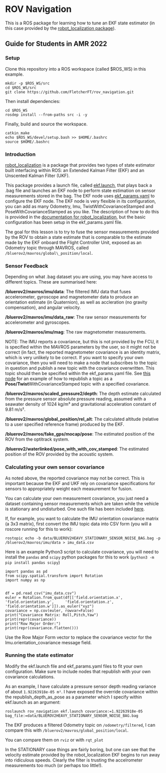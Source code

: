 # ROV Navigation #
This is a ROS package for learning how to tune an EKF state estimator (in this case provided by the [robot_localization package](http://wiki.ros.org/robot_localization)).

## Guide for Students in AMR 2022 ##

### Setup ###

Clone this repository into a ROS workspace (called $ROS_WS) in this example.

```
mkdir -p $ROS_WS/src
cd $ROS_WS/src
git clone https://github.com/FletcherFT/rov_navigation.git
```

Then install dependencies:

```
cd $ROS_WS
rosdep install --from-paths src -i -y
```

Finally, build and source the workspace.

```
catkin_make
echo $ROS_WS/devel/setup.bash >> $HOME/.bashrc
source $HOME/.bashrc
```

### Introduction ###

[robot\_localization](http://wiki.ros.org/robot_localization) is a package that provides two types of state estimator built interfacing within ROS: an Extended Kalman Filter (EKF) and an Unscented Kalman Filter (UKF).

This package provides a launch file, called [ekf.launch](launch/ekf.launch), that plays back a .bag file and launches an EKF node to perform state estimation on sensor measurements stored in the bag. The EKF node uses [ekf\_params.yaml](params/ekf_params.yaml) to configure the EKF node. The EKF node is very flexible in its configuration, you can add as many Odometry, Imu, TwistWithCovarianceStamped and PoseWithCovarianceStamped as you like. The description of how to do this is provided in the [documentation for robot\_localization](http://docs.ros.org/en/melodic/api/robot_localization/html/configuring_robot_localization.html), but the basic configuration has been setup in the ekf\_params.yaml file.

The goal for this lesson is to try to fuse the sensor measurements provided by the ROV to obtain a state estimate that is comparable to the estimate made by the EKF onboard the Flight Controller Unit, exposed as an Odometry topic through MAVROS, called `/bluerov2/mavros/global\_position/local`.

### Sensor Feedback ###

Depending on what .bag dataset you are using, you may have access to different topics. These are summarised here:

**/bluerov2/mavros/imu/data**: The filtered IMU data that fuses accelerometer, gyroscope and magnetometer data to produce an orientation estimate (in Quaternion), as well as accleration (no gravity compensation), and angular velocity.

**/bluerov2/mavros/imu/data\_raw**: The raw sensor measurements for accelerometer and gyroscopes.

**/bluerov2/mavros/imu/mag**: The raw magnetometer measurements.

NOTE: The IMU reports a covariance, but this is not provided by the FCU, it is specified within the MAVROS parameters by the user, so it might not be correct (in fact, the reported magnetometer covariance is an identity matrix, which is very unlikely to be correct. If you want to specify your own covariance, then you will need to make a node that subscribes to the topic in question and publish a new topic with the covariance overwritten. This topic should then be specified within the ekf\_params.yaml file. See [this node](nodes/republish_depth_as_pose) for an example of how to republish a topic as a **Pose/Twist**WithCovarianceStamped topic with a specified covariance.

**/bluerov2/mavros/scaled\_pressure2/depth**: The depth estimate calculated from the pressure sensor absolute pressure reading, assumed with a seawater density of 1024 kg/m³ and gravitational acceleration constant of 9.81 m/s².

**/bluerov2/mavros/global\_position/rel\_alt**: The calculated altitude (relative to a user specified reference frame) produced by the EKF.

**/bluerov2/mavros/fake\_gps/mocap/pose**: The estimated position of the ROV from the optitrack system.

**/bluerov2/waterlinked/pose\_with\_with\_cov\_stamped**: The estimated position of the ROV provided by the acoustic system.

### Calculating your own sensor covariance ###

As noted above, the reported covariance may not be correct. This is important because the EKF and UKF rely on covariance specifications for sensors to appropriately weight each measurement for fusion.

You can calculate your own measurement covariance, you just need a dataset containing sensor measurements which are taken while the vehicle is stationary and undisturbed. One such file has been included [here](data/BLUEROV2HEAVY_STATIONARY_SENSOR_NOISE_BAG.bag).

If, for example, you want to calculate the IMU orientation covariance matrix (a 3x3 matrix), first convert the IMU topic data into CSV form (you will a roscore running for this to work):

`rostopic echo -b data/BLUEROV2HEAVY_STATIONARY_SENSOR_NOISE_BAG.bag -p /bluerov2/mavros/imu/data > imu_data.csv`


Here is an example Python3 script to calculate covariance, you will need to install the `pandas` and `scipy` python packages for this to work (`python3 -m pip install pandas scipy`)


```
import pandas as pd
from scipy.spatial.transform import Rotation
import numpy as np


df = pd.read_csv("imu_data.csv")
euler = Rotation.from_quat(df[['field.orientation.x', 'field.orientation.y',     'field.orientation.z', 'field.orientation.w']]).as_euler("xyz")
covariance = np.cov(euler, rowvar=False)
print("Covariance Matrix: Roll,Pitch,Yaw")
print(repr(covariance))
print("Row Major Order:")
print(repr(covariance.flatten()))
```

Use the Row Major Form vector to replace the covariance vector for the Imu.orientation\_covariance message field.

### Running the state estimator ###

Modify the ekf.launch file and ekf\_params.yaml files to fit your own configuration. Make sure to include nodes that republish with your own covariance calculations.

As an example, I have calculate a pressure sensor depth reading variance of about `1.92263918e-05 m²`. I have exposed the override covariance within the republish\_depth\_as\_pose as a parameter which I specify within ekf.launch as an argument:

`roslaunch rov_navigation ekf.launch covariance:=1.92263918e-05 bag_file:=data/BLUEROV2HEAVY_STATIONARY_SENSOR_NOISE_BAG.bag`

The EKF produces a filtered Odometry topic on `/odometry/filtered`, I can compare this with `/bluerov2/mavros/global_position/local`.

You can compare them on `rviz` or with `rqt_plot`

In the STATIONARY case things are fairly boring, but one can see that the velocity estimate provided by the robot\_localization EKF begins to run away into ridiculous speeds. Clearly the filter is trusting the accelrometer measurements too much (or perhaps too little!).
